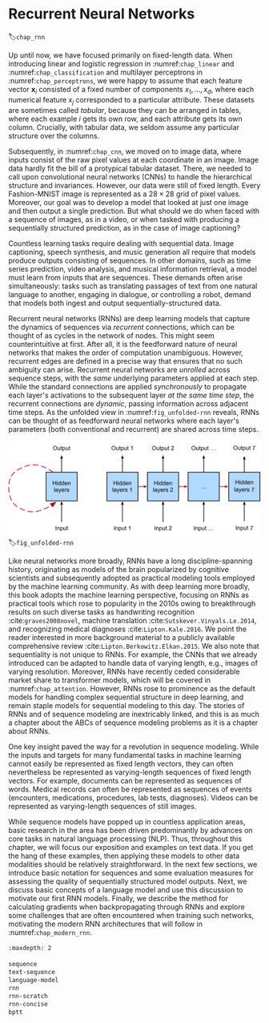# Recurrent Neural Networks
:label:`chap_rnn`

Up until now, we have focused primarily on fixed-length data.
When introducing linear and logistic regression
in :numref:`chap_linear` and :numref:`chap_classification`
and multilayer perceptrons in :numref:`chap_perceptrons`,
we were happy to assume that each feature vector $\mathbf{x}_i$
consisted of a fixed number of components $x_1, \dots, x_d$,
where each numerical feature $x_j$
corresponded to a particular attribute.
These datasets are sometimes called *tabular*,
because they can be arranged in tables,
where each example $i$ gets its own row,
and each attribute gets its own column.
Crucially, with tabular data, we seldom
assume any particular structure over the columns.

Subsequently, in :numref:`chap_cnn`,
we moved on to image data, where inputs consist
of the raw pixel values at each coordinate in an image.
Image data hardly fit the bill
of a protypical tabular dataset.
There, we needed to call upon convolutional neural networks (CNNs)
to handle the hierarchical structure and invariances.
However, our data were still of fixed length.
Every Fashion-MNIST image is represented
as a $28 \times 28$ grid of pixel values.
Moreover, our goal was to develop a model
that looked at just one image and then
output a single prediction.
But what should we do when faced with a
sequence of images, as in a video,
or when tasked with producing
a sequentially structured prediction,
as in the case of image captioning?

Countless learning tasks require dealing with sequential data.
Image captioning, speech synthesis, and music generation
all require that models produce outputs consisting of sequences.
In other domains, such as time series prediction,
video analysis, and musical information retrieval,
a model must learn from inputs that are sequences.
These demands often arise simultaneously:
tasks such as translating passages of text
from one natural language to another,
engaging in dialogue, or controlling a robot,
demand that models both ingest and output
sequentially-structured data.


Recurrent neural networks (RNNs) are deep learning models
that capture the dynamics of sequences via
*recurrent* connections, which can be thought of
as cycles in the network of nodes.
This might seem counterintuitive at first.
After all, it is the feedforward nature of neural networks
that makes the order of computation unambiguous.
However, recurrent edges are defined in a precise way
that ensures that no such ambiguity can arise.
Recurrent neural networks are *unrolled* across sequence steps,
with the *same* underlying parameters applied at each step.
While the standard connections are applied *synchronously*
to propagate each layer's activations
to the subsequent layer *at the same time step*,
the recurrent connections are *dynamic*,
passing information across adjacent time steps.
As the unfolded view in :numref:`fig_unfolded-rnn` reveals,
RNNs can be thought of as feedforward neural networks
where each layer's parameters (both conventional and recurrent)
are shared across time steps.


![On the left recurrent connections are depicted via cyclic edges. On the right, we unfold the RNN over sequence steps. Here, recurrent edges span adjacent sequence steps, while conventional connections are computed synchronously.](../img/unfolded-rnn.svg)
:label:`fig_unfolded-rnn`


Like neural networks more broadly,
RNNs have a long discipline-spanning history,
originating as models of the brain popularized
by cognitive scientists and subsequently adopted
as practical modeling tools employed
by the machine learning community.
As with deep learning more broadly,
this book adopts the machine learning perspective,
focusing on RNNs as practical tools which rose
to popularity in the 2010s owing to
breakthrough results on such diverse tasks
as handwriting recognition :cite:`graves2008novel`,
machine translation :cite:`Sutskever.Vinyals.Le.2014`,
and recognizing medical diagnoses :cite:`Lipton.Kale.2016`.
We point the reader interested in more
background material to a publicly available
comprehensive review :cite:`Lipton.Berkowitz.Elkan.2015`.
We also note that sequentiality is not unique to RNNs.
For example, the CNNs that we already introduced
can be adapted to handle data of varying length,
e.g., images of varying resolution.
Moreover, RNNs have recently ceded considerable
market share to transformer models,
which will be covered in :numref:`chap_attention`.
However, RNNs rose to prominence as the default models
for handling complex sequential structure in deep learning,
and remain staple models for sequential modeling to this day.
The stories of RNNs and of sequence modeling
are inextricably linked, and this is as much
a chapter about the ABCs of sequence modeling problems
as it is a chapter about RNNs.


One key insight paved the way for a revolution in sequence modeling.
While the inputs and targets for many fundamental tasks in machine learning
cannot easily be represented as fixed length vectors,
they can often nevertheless be represented as
varying-length sequences of fixed length vectors.
For example, documents can be represented as sequences of words.
Medical records can often be represented as sequences of events
(encounters, medications, procedures, lab tests, diagnoses).
Videos can be represented as varying-length sequences of still images.


While sequence models have popped up in countless application areas,
basic research in the area has been driven predominantly
by advances on core tasks in natural language processing (NLP).
Thus, throughout this chapter, we will focus
our exposition and examples on text data.
If you get the hang of these examples,
then applying these models to other data modalities
should be relatively straightforward.
In the next few sections, we introduce basic
notation for sequences and some evaluation measures
for assessing the quality of sequentially structured model outputs.
Next, we discuss basic concepts of a language model
and use this discussion to motivate our first RNN models.
Finally, we describe the method for calculating gradients
when backpropagating through RNNs and explore some challenges
that are often encountered when training such networks,
motivating the modern RNN architectures that will follow
in :numref:`chap_modern_rnn`.

```toc
:maxdepth: 2

sequence
text-sequence
language-model
rnn
rnn-scratch
rnn-concise
bptt
```

